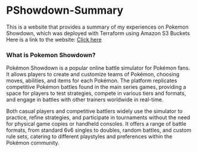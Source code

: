 # PShowdown-Summary
This is a website that provides a summary of my experiences on Pokemon Showdown, which was deployed with Terraform using Amazon S3 Buckets
Here is a link to the website: [Click here](http://abhiwebproject.s3-website-us-east-1.amazonaws.com/index.html)

### What is Pokemon Showdown?
Pokémon Showdown is a popular online battle simulator for Pokémon fans. It allows players to create and customize teams of Pokémon, choosing moves, abilities, and items for each Pokémon. The platform replicates competitive Pokémon battles found in the main series games, providing a space for players to test strategies, compete in various tiers and formats, and engage in battles with other trainers worldwide in real-time.

Both casual players and competitive battlers widely use the simulator to practice, refine strategies, and participate in tournaments without the need for physical game copies or handheld consoles. It offers a range of battle formats, from standard 6v6 singles to doubles, random battles, and custom rule sets, catering to different playstyles and preferences within the Pokémon community.


